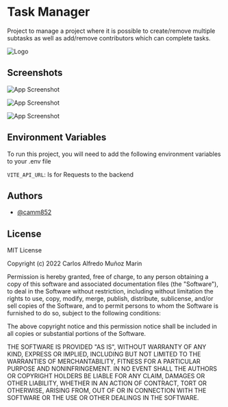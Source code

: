 
# Task Manager


Project to manage a project where it is possible to 
create/remove multiple subtasks as well as add/remove 
contributors which can complete tasks.


![Logo](https://i.imgur.com/g2Inh0b.png)

## Screenshots

![App Screenshot](https://i.imgur.com/iIgxpBR.jpg)

![App Screenshot](https://i.imgur.com/xfKc2am.jpg)

![App Screenshot](https://i.imgur.com/d76S4Um.jpg)



## Environment Variables

To run this project, you will need to add the following environment variables to your .env file

`VITE_API_URL`: Is for Requests to the backend



## Authors

- [@camm852](https://github.com/camm852)


## License

MIT License

Copyright (c) 2022 Carlos Alfredo Muñoz Marin

Permission is hereby granted, free of charge, to any person obtaining a copy
of this software and associated documentation files (the "Software"), to deal
in the Software without restriction, including without limitation the rights
to use, copy, modify, merge, publish, distribute, sublicense, and/or sell
copies of the Software, and to permit persons to whom the Software is
furnished to do so, subject to the following conditions:

The above copyright notice and this permission notice shall be included in all
copies or substantial portions of the Software.

THE SOFTWARE IS PROVIDED "AS IS", WITHOUT WARRANTY OF ANY KIND, EXPRESS OR
IMPLIED, INCLUDING BUT NOT LIMITED TO THE WARRANTIES OF MERCHANTABILITY,
FITNESS FOR A PARTICULAR PURPOSE AND NONINFRINGEMENT. IN NO EVENT SHALL THE
AUTHORS OR COPYRIGHT HOLDERS BE LIABLE FOR ANY CLAIM, DAMAGES OR OTHER
LIABILITY, WHETHER IN AN ACTION OF CONTRACT, TORT OR OTHERWISE, ARISING FROM,
OUT OF OR IN CONNECTION WITH THE SOFTWARE OR THE USE OR OTHER DEALINGS IN THE
SOFTWARE.


